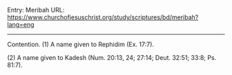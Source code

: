 Entry: Meribah
URL: https://www.churchofjesuschrist.org/study/scriptures/bd/meribah?lang=eng

---

Contention. (1) A name given to Rephidim (Ex. 17:7).

(2) A name given to Kadesh (Num. 20:13, 24; 27:14; Deut. 32:51; 33:8; Ps. 81:7).
